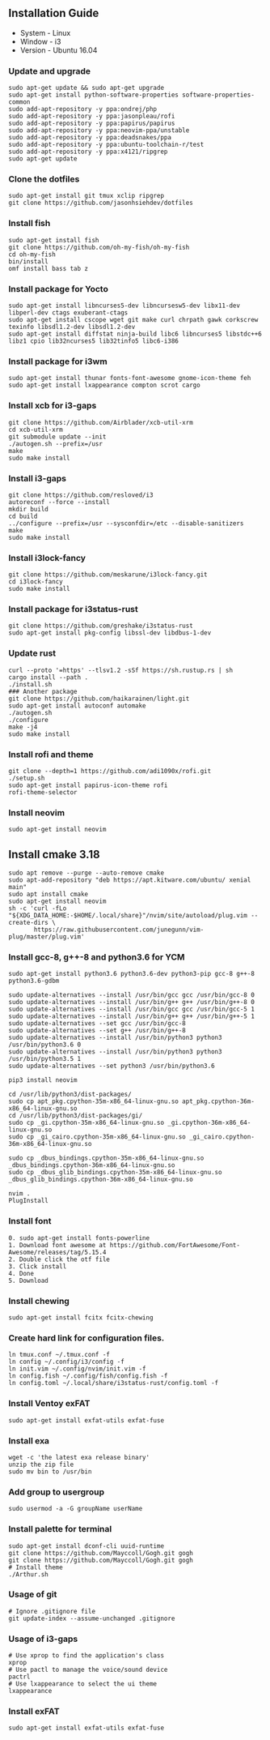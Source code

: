 ## Installation Guide
- System - Linux
- Window - i3
- Version - Ubuntu 16.04
### Update and upgrade
```shell=
sudo apt-get update && sudo apt-get upgrade 
sudo apt-get install python-software-properties software-properties-common
sudo add-apt-repository -y ppa:ondrej/php
sudo add-apt-repository -y ppa:jasonpleau/rofi
sudo add-apt-repository -y ppa:papirus/papirus
sudo add-apt-repository -y ppa:neovim-ppa/unstable
sudo add-apt-repository -y ppa:deadsnakes/ppa
sudo add-apt-repository -y ppa:ubuntu-toolchain-r/test
sudo add-apt-repository -y ppa:x4121/ripgrep
sudo apt-get update
```

### Clone the dotfiles
```shell=
sudo apt-get install git tmux xclip ripgrep
git clone https://github.com/jasonhsiehdev/dotfiles
```


### Install fish
```shell=
sudo apt-get install fish
git clone https://github.com/oh-my-fish/oh-my-fish
cd oh-my-fish
bin/install
omf install bass tab z
```


### Install package for Yocto
```shell=
sudo apt-get install libncurses5-dev libncursesw5-dev libx11-dev libperl-dev ctags exuberant-ctags 
sudo apt-get install cscope wget git make curl chrpath gawk corkscrew texinfo libsdl1.2-dev libsdl1.2-dev 
sudo apt-get install diffstat ninja-build libc6 libncurses5 libstdc++6 libz1 cpio lib32ncurses5 lib32tinfo5 libc6-i386
```

### Install package for i3wm
```shell=
sudo apt-get install thunar fonts-font-awesome gnome-icon-theme feh
sudo apt-get install lxappearance compton scrot cargo
```

### Install xcb for i3-gaps
```shell=
git clone https://github.com/Airblader/xcb-util-xrm
cd xcb-util-xrm
git submodule update --init
./autogen.sh --prefix=/usr
make
sudo make install
```

### Install i3-gaps 
```shell=
git clone https://github.com/resloved/i3
autoreconf --force --install
mkdir build
cd build
../configure --prefix=/usr --sysconfdir=/etc --disable-sanitizers
make
sudo make install
```

### Install i3lock-fancy
```shell=
git clone https://github.com/meskarune/i3lock-fancy.git
cd i3lock-fancy
sudo make install
```


### Install package for i3status-rust
```shell=
git clone https://github.com/greshake/i3status-rust
sudo apt-get install pkg-config libssl-dev libdbus-1-dev
```

### Update rust
```shell=
curl --proto '=https' --tlsv1.2 -sSf https://sh.rustup.rs | sh
cargo install --path .
./install.sh
### Another package
git clone https://github.com/haikarainen/light.git
sudo apt-get install autoconf automake
./autogen.sh 
./configure
make -j4 
sudo make install
```

### Install rofi and theme
```shell=
git clone --depth=1 https://github.com/adi1090x/rofi.git
./setup.sh
sudo apt-get install papirus-icon-theme rofi
rofi-theme-selector
```

### Install neovim
```shell=
sudo apt-get install neovim
```

## Install cmake 3.18
```shell=
sudo apt remove --purge --auto-remove cmake
sudo apt-add-repository "deb https://apt.kitware.com/ubuntu/ xenial main"
sudo apt install cmake
sudo apt-get install neovim
sh -c 'curl -fLo "${XDG_DATA_HOME:-$HOME/.local/share}"/nvim/site/autoload/plug.vim --create-dirs \
       https://raw.githubusercontent.com/junegunn/vim-plug/master/plug.vim'

```

### Install gcc-8, g++-8 and python3.6 for YCM
```shell=
sudo apt-get install python3.6 python3.6-dev python3-pip gcc-8 g++-8 python3.6-gdbm

sudo update-alternatives --install /usr/bin/gcc gcc /usr/bin/gcc-8 0
sudo update-alternatives --install /usr/bin/g++ g++ /usr/bin/g++-8 0 
sudo update-alternatives --install /usr/bin/gcc gcc /usr/bin/gcc-5 1 
sudo update-alternatives --install /usr/bin/g++ g++ /usr/bin/g++-5 1 
sudo update-alternatives --set gcc /usr/bin/gcc-8 
sudo update-alternatives --set g++ /usr/bin/g++-8 
sudo update-alternatives --install /usr/bin/python3 python3 /usr/bin/python3.6 0
sudo update-alternatives --install /usr/bin/python3 python3 /usr/bin/python3.5 1
sudo update-alternatives --set python3 /usr/bin/python3.6

pip3 install neovim 

cd /usr/lib/python3/dist-packages/
sudo cp apt_pkg.cpython-35m-x86_64-linux-gnu.so apt_pkg.cpython-36m-x86_64-linux-gnu.so
cd /usr/lib/python3/dist-packages/gi/
sudo cp _gi.cpython-35m-x86_64-linux-gnu.so _gi.cpython-36m-x86_64-linux-gnu.so
sudo cp _gi_cairo.cpython-35m-x86_64-linux-gnu.so _gi_cairo.cpython-36m-x86_64-linux-gnu.so

sudo cp _dbus_bindings.cpython-35m-x86_64-linux-gnu.so _dbus_bindings.cpython-36m-x86_64-linux-gnu.so
sudo cp _dbus_glib_bindings.cpython-35m-x86_64-linux-gnu.so _dbus_glib_bindings.cpython-36m-x86_64-linux-gnu.so

nvim .
PlugInstall
```

### Install font
```shell=
0. sudo apt-get install fonts-powerline
1. Download font awesome at https://github.com/FortAwesome/Font-Awesome/releases/tag/5.15.4
2. Double click the otf file
3. Click install
4. Done
5. Download 
```

### Install chewing
```shell=
sudo apt-get install fcitx fcitx-chewing
```

### Create hard link for configuration files.
```shell=
ln tmux.conf ~/.tmux.conf -f 
ln config ~/.config/i3/config -f 
ln init.vim ~/.config/nvim/init.vim -f 
ln config.fish ~/.config/fish/config.fish -f
ln config.toml ~/.local/share/i3status-rust/config.toml -f
```

### Install Ventoy exFAT
```shell=
sudo apt-get install exfat-utils exfat-fuse
```

### Install exa 
```shell=
wget -c 'the latest exa release binary'
unzip the zip file
sudo mv bin to /usr/bin
```

### Add group to usergroup
```shell=
sudo usermod -a -G groupName userName
```

### Install palette for terminal
```shell=
sudo apt-get install dconf-cli uuid-runtime
git clone https://github.com/Mayccoll/Gogh.git gogh
git clone https://github.com/Mayccoll/Gogh.git gogh
# Install theme
./Arthur.sh
```
### Usage of git
```shell=
# Ignore .gitignore file
git update-index --assume-unchanged .gitignore
```

### Usage of i3-gaps
```shell=
# Use xprop to find the application's class
xprop
# Use pactl to manage the voice/sound device
pactrl
# Use lxappearance to select the ui theme
lxappearance 
```

### Install exFAT
```shell=
sudo apt-get install exfat-utils exfat-fuse
```
